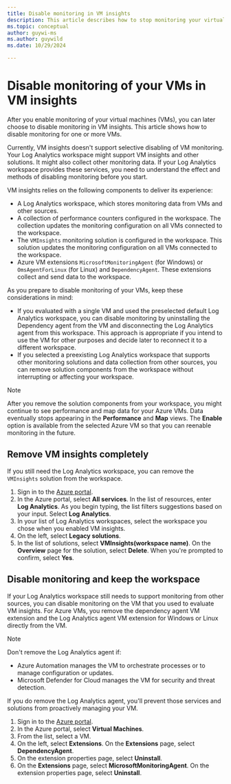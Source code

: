 ```yaml
---
title: Disable monitoring in VM insights
description: This article describes how to stop monitoring your virtual machines in VM insights.
ms.topic: conceptual
author: guywi-ms
ms.author: guywild
ms.date: 10/29/2024

---
```


# Disable monitoring of your VMs in VM insights

After you enable monitoring of your virtual machines (VMs), you can later choose to disable monitoring in VM insights. This article shows how to disable monitoring for one or more VMs.

Currently, VM insights doesn't support selective disabling of VM monitoring. Your Log Analytics workspace might support VM insights and other solutions. It might also collect other monitoring data. If your Log Analytics workspace provides these services, you need to understand the effect and methods of disabling monitoring before you start.

VM insights relies on the following components to deliver its experience:

* A Log Analytics workspace, which stores monitoring data from VMs and other sources.
* A collection of performance counters configured in the workspace. The collection updates the monitoring configuration on all VMs connected to the workspace.
* The `VMInsights` monitoring solution is configured in the workspace. This solution updates the monitoring configuration on all VMs connected to the workspace.
* Azure VM extensions `MicrosoftMonitoringAgent` (for Windows) or `OmsAgentForLinux` (for Linux) and `DependencyAgent`. These extensions collect and send data to the workspace.

As you prepare to disable monitoring of your VMs, keep these considerations in mind:

* If you evaluated with a single VM and used the preselected default Log Analytics workspace, you can disable monitoring by uninstalling the Dependency agent from the VM and disconnecting the Log Analytics agent from this workspace. This approach is appropriate if you intend to use the VM for other purposes and decide later to reconnect it to a different workspace.
* If you selected a preexisting Log Analytics workspace that supports other monitoring solutions and data collection from other sources, you can remove solution components from the workspace without interrupting or affecting your workspace.

>[!NOTE]
> After you remove the solution components from your workspace, you might continue to see performance and map data for your Azure VMs. Data eventually stops appearing in the **Performance** and **Map** views. The **Enable** option is available from the selected Azure VM so that you can reenable monitoring in the future.

## Remove VM insights completely

If you still need the Log Analytics workspace, you can remove the `VMInsights` solution from the workspace.

1. Sign in to the [Azure portal](https://portal.azure.com).
1. In the Azure portal, select **All services**. In the list of resources, enter **Log Analytics**. As you begin typing, the list filters suggestions based on your input. Select **Log Analytics**.
1. In your list of Log Analytics workspaces, select the workspace you chose when you enabled VM insights.
1. On the left, select **Legacy solutions**.
1. In the list of solutions, select **VMInsights(workspace name)**. On the **Overview** page for the solution, select **Delete**. When you're prompted to confirm, select **Yes**.

## Disable monitoring and keep the workspace

If your Log Analytics workspace still needs to support monitoring from other sources, you can disable monitoring on the VM that you used to evaluate VM insights. For Azure VMs, you remove the dependency agent VM extension and the Log Analytics agent VM extension for Windows or Linux directly from the VM.

>[!NOTE]
>Don't remove the Log Analytics agent if:
>
> * Azure Automation manages the VM to orchestrate processes or to manage configuration or updates.
> * Microsoft Defender for Cloud manages the VM for security and threat detection.
>
> If you do remove the Log Analytics agent, you'll prevent those services and solutions from proactively managing your VM.

1. Sign in to the [Azure portal](https://portal.azure.com).
1. In the Azure portal, select **Virtual Machines**.
1. From the list, select a VM.
1. On the left, select **Extensions**. On the **Extensions** page, select **DependencyAgent**.
1. On the extension properties page, select **Uninstall**.
1. On the **Extensions** page, select **MicrosoftMonitoringAgent**. On the extension properties page, select **Uninstall**.